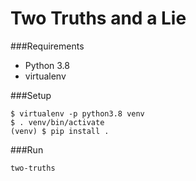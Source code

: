 # Two Truths and a Lie

###Requirements
* Python 3.8
* virtualenv

###Setup
```
$ virtualenv -p python3.8 venv
$ . venv/bin/activate
(venv) $ pip install .
```

###Run
```
two-truths
```